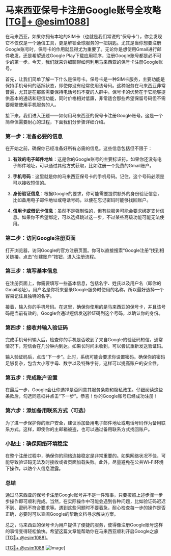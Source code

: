# 马来西亚保号卡注册Google账号全攻略[[TG💪+ @esim1088](https://t.me/s/esim1088)]

在马来西亚，如果你拥有本地的SIM卡（也就是我们常说的“保号卡”），你会发现它不仅仅是一个通信工具，更是解锁全球服务的一把钥匙。尤其是当你想要注册Google账号时，保号卡的作用就显得尤为重要了。无论你是想使用Gmail进行邮件收发，还是希望通过Google Play下载应用程序，注册Google账号都是必不可少的第一步。今天，我们就来详细聊聊如何利用马来西亚的保号卡注册Google账号。

首先，让我们简单了解一下什么是保号卡。保号卡是一种SIM卡服务，主要功能是保持手机号码的活跃状态，即使你没有经常使用该号码。这种服务在马来西亚非常普遍，尤其是在那些需要保持电话号码不变的人群中。保号卡的优势在于它能够提供基本的通话和短信功能，同时价格相对低廉，非常适合那些希望保留号码但不需要频繁使用手机服务的人。

接下来，我们进入正题——如何用马来西亚的保号卡注册Google账号。这是一个简单但需要耐心的过程，下面我们分步骤详细介绍。

### 第一步：准备必要的信息

在开始之前，确保你已经准备好所有必需的信息。这些信息包括但不限于：

1. **有效的电子邮件地址**：这是你的Google账号的主要标识符。如果你还没有电子邮件地址，可以通过其他方式获取，比如注册一个免费的Gmail账户。
   
2. **手机号码**：这里就是你的马来西亚保号卡的手机号码。记住，这个号码必须是可以接收短信的。

3. **身份验证信息**：根据Google的要求，你可能需要提供额外的身份验证信息，比如备用电子邮件地址或电话号码，以便在忘记密码时能够找回账户。

4. **信用卡或借记卡信息**：虽然不是强制性的，但有些服务可能会要求绑定支付信息。如果你不希望绑定，可以选择跳过这一步，不过某些高级功能可能无法使用。

### 第二步：访问Google注册页面

打开浏览器，访问Google的官方注册页面。你可以直接搜索“Google注册”找到相关链接。点击“创建账户”按钮，进入注册流程。

### 第三步：填写基本信息

在注册页面上，你需要填写一些基本信息，包括名字、姓氏以及用户名（即你的Gmail地址）。用户名是你将来登录Google服务时使用的名称，所以最好选择一个容易记住且独特的名字。

接着，输入你的手机号码。在这里，确保你使用的是马来西亚的保号卡，并且该号码是当前有效的。Google会通过短信发送验证码到这个号码，以确认你的身份。

### 第四步：接收并输入验证码

完成手机号码输入后，检查你的手机是否收到了来自Google的验证码短信。通常情况下，短信会在几分钟内到达。如果长时间未收到，可以尝试重新发送验证码。

输入验证码后，点击“下一步”。此时，系统可能会要求你设置密码。确保你的密码足够复杂，包含大小写字母、数字以及特殊字符，这样可以提高账户的安全性。

### 第五步：完成账户设置

在最后一步，Google会让你选择是否同意其服务条款和隐私政策。仔细阅读这些条款后，勾选同意框并点击“下一步”。恭喜！你的Google账号已经成功注册！

### 第六步：添加备用联系方式（可选）

为了进一步保护你的账户安全，建议添加备用电子邮件地址或电话号码作为备用联系方式。这样，即使你的主邮箱被盗，也可以通过备用联系方式找回账户。

### 小贴士：确保网络环境稳定

在整个注册过程中，确保你的网络连接稳定是非常重要的。如果网络状况不佳，可能导致验证码无法及时接收或者页面加载失败。此外，尽量避免在公共Wi-Fi环境下操作，以防个人信息泄露。

### 总结

通过马来西亚的保号卡注册Google账号并不是一件难事，只要按照上述步骤一步步操作即可顺利完成。当然，在实际操作中可能会遇到各种问题，比如验证码迟迟不到、密码不符合要求等。遇到这些问题时不要着急，耐心检查每一步的操作是否正确，必要时可以查阅Google的帮助文档寻求解决方案。

总之，马来西亚的保号卡为用户提供了便捷的服务，使得像注册Google账号这样的事情变得轻松愉快。希望这篇文章能帮助你在马来西亚顺利开启Google之旅[[TG💪+ @esim1088](https://t.me/s/esim1088)]。

[[TG💪+ @esim1088](https://t.me/s/esim1088) ![Image](https://i.postimg.cc/4NQfJmqS/Snipaste-2025-05-13-00-14-12.png)]